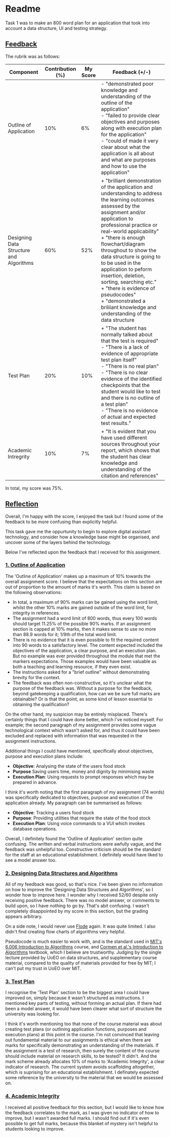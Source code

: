 # Readme

Task 1 was to make an 800 word plan for an application that took into account a data structure, UI and testing strategy.

## <ins>Feedback</ins>

The rubrik was as follows:

| Component | Contribution (%) | My Score | Feedback (+/-) |
| --------- | ---------------- | -------- | ------- |
| Outline of Application | 10% | 6% | - "demonstrated poor knowledge and understanding of the outline of the application" <br> - "failed to provide clear objectives and purposes along with execution plan for the application" <br> - "could of made it very clear about what the application is all about and what are purposes and how to use the application"|
| Designing Data Structure and Algorithms | 60% | 52% | + "brilliant demonstration of the application and understanding to address the learning outcomes assessed by the assignment and/or application to professional practice or real-world applicability" <br> + "there is enough flowchart/diagram throughout to show the data structure is going to to be used in the application to peform insertion, deletion, sorting, searching etc." <br> + "there is evidence of pseudocodes" <br> + "demonstrated a briliiant knowledge and understanding of the data structure |
| Test Plan | 20% | 10% | + "The student has normally talked about that the test is required" <br> - "There is a lack of evidence of appropriate test plan itself" <br> - "There is no real plan" <br> - "There is no clear evidence of the identified checkpoints that the student would like to test and there is no outline of a test plan" <br> - "There is no evidence of actual and expected test results." |
| Academic Intregrity | 10% | 7% | + "It is evident that you have used different sources throughout your report, which shows that the student has clear knowledge and understanding of the citation and references" |

In total, my score was 75%.

## <ins>Reflection</ins>

Overall, I'm happy with the score, I enjoyed the task but I found some of the feedback to be more confusing than explicitly helpful.

This task gave me the oppurtunity to begin to explore digital assistant technology, and consider how a knowledge base might be organised, and uncover some of the layers behind the technology.

Below I've reflected upon the feedback that I received for this assignment.

### <ins>1. Outline of Application</ins>

The 'Outline of Application' makes up a maximum of 10% towards the overall assignment score. I believe that the expectations on this section are out of proportion to the amount of marks it's worth. This claim is based on the following observations:

* In total, a maximum of 90% marks can be gained using the word limit, whilst the other 10% marks are gained outside of the word limit, for integrity in references.
* The assignment had a word limit of 800 words, thus every 100 words should target 11.25% of the possible 90% marks. If an assignment section is capped at 10% marks, then it makes sense to use no more than 88.9 words for it; 1/9th of the total word limit.
* There is no evidence that it is even possible to fit the required content into 90 words to a satisfactory level. The content expected included the objectives of the application, a clear purpose, and an execution plan. But no example was ever provided throughout the module that met the markers expectations. Those examples would have been valuable as both a teaching and learning resource, if they even exist.
* The instructions asked for a "brief outline" without demonstrating brevity for the context.
* The feedback was often non-constructive, so it's unclear what the purpose of the feedback was. Without a purpose for the feedback, beyond gatekeeping a qualification, how can we be sure full marks are obtainable? Or is that the point, as some kind of lesson essential to obtaining the qualification?

On the other hand, my suspicion may be entirely misplaced. There's certainly things that I could have done better, which I've noticed myself. For example; the second paragraph of my assignment provides some vague technological context which wasn't asked for, and thus it could have been excluded and replaced with information that was requested in the assignment instructions.

Additional things I could have mentioned, specifically about objectives, purpose and execution plans include:

* **Objective**: Analysing the state of the users food stock
* **Purpose** Saving users time, money and dignity by minimising waste
* **Execution Plan**: Using requests to prompt responses which may be prepared in advance.

I think it's worth noting that the first paragraph of my assignment (74 words) was specifically dedicated to objectives, purpose and execution of the application already. My paragraph can be summarised as follows:

* **Objective**: Tracking a users food stock
* **Purpose**: Providing utilities that require the state of the food stock
* **Execution Plan**: Using voice commands to a VUI which invokes database operations.

Overall, I definitely found the 'Outline of Application' section quite confusing. The written and verbal instructions were awfully vague, and the feedback was unhelpful too. Constructive criticism should be the standard for the staff at an educational establishment. I definitely would have liked to see a model answer too.

### <ins>2. Designing Data Structures and Algorithms</ins>

All of my feedback was good, so that's nice. I've been given no information on how to improve the 'Designing Data Structures and Algorithms', so I wonder how to improve here. I wonder why I received 52/60 despite only receiving positive feedback. There was no model answer, or comments to build upon, so I have nothing to go by. That's abit confusing. I wasn't completely disappointed by my score in this section, but the grading appears arbitrary.

On a side note, I would never use [Flode](https://docs.codio.com/instructors/setupcourses/resources/resourcetools/flode.html) again. It was quite limited. I also didn't find creating flow charts of algorithms very helpful.

Pseudocode is much easier to work with, and is the standard used in [MIT's 6.006 Introduction to Algorithms](https://ocw.mit.edu/courses/6-006-introduction-to-algorithms-spring-2020/) course, and [Cormen et al.'s  Introduction to Algorithms](http://mitpress.mit.edu/9780262046305/introduction-to-algorithms/) textbook, which I believe are trustworthy. Judging by the single lecture provided by UoEO on data structures, and supplementary course material, compared to the quality of materials provided for free by MIT; I can't put my trust in UoEO over MIT.

### <ins>3. Test Plan</ins>

I recognise the 'Test Plan' section to be the biggest area I could have improved on, simply because it wasn't structured as instructions. I mentioned key parts of testing, without forming an actual plan. If there had been a model answer, it would have been clearer what sort of structure the university was looking for.

I think it's worth mentioning too that none of the course material was about creating test plans (or outlining application functions, purposes and execution plans) at this point in the course. I'm not convinced that leaving out fundamental material to our assignments is ethical when there are marks for specifically demonstrating an understanding of the materials. If the assignment is a test of research, then surely the content of the course should include material on research skills, to be tested? It didn't. And the mark scheme already allocates 10% of marks to 'Academic Integrity', a clear indicator of research. The current system avoids scaffolding altogether, which is suprising for an educational establishment. I definately expected some reference by the university to the material that we would be assessed on.

### <ins>4. Academic Integrity</ins>

I received all positive feedback for this section, but I would like to know how the feedback correlates to the mark, as I was given no indicator of how to improve, but I wasn't awarded full marks. I should find out if it's even possible to get full marks, because this blanket of mystery isn't helpful to students looking to improve.
